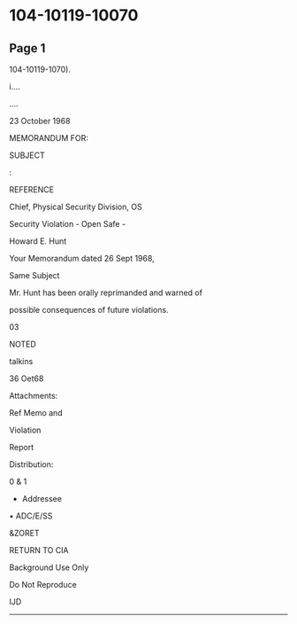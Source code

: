 # 104-10119-10070

## Page 1

104-10119-1070).

i....

....

23 October 1968

MEMORANDUM FOR:

SUBJECT

:

REFERENCE

Chief, Physical Security Division, OS

Security Violation - Open Safe -

Howard E. Hunt

Your Memorandum dated 26 Sept 1968,

Same Subject

Mr. Hunt has been orally reprimanded and warned of

possible consequences of future violations.

03

NOTED

talkins

36 Oet68

Attachments:

Ref Memo and

Violation

Report

Distribution:

0 & 1

- Addressee

• ADC/E/SS

&ZORET

RETURN TO CIA

Background Use Only

Do Not Reproduce

IJD

---

